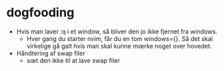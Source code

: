 # dogfooding

- Hvis man laver :q i et window, så bliver den jo ikke fjernet fra windows.
  - Hver gang du starter nvim, får du en tom windows={}. Så det skal virkelige gå galt hvis man skal kunne mœrke noget over hovedet.
- Håndtering af swap filer
  - sœt den ikke til at lave swap filer
